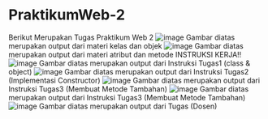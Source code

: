 # PraktikumWeb-2
Berikut Merupakan Tugas Praktikum Web 2
![image](https://github.com/user-attachments/assets/c4acc8bf-bb35-4555-a0fc-eae0a2eab4b5)
Gambar diatas merupakan output dari materi kelas dan objek
![image](https://github.com/user-attachments/assets/2f02a2a9-434c-46a6-b288-536bd2818417)
Gambar diatas merupakan output dari materi atribut dan metode
INSTRUKSI KERJA!!
![image](https://github.com/user-attachments/assets/4acdf6de-d184-465f-be0f-f75297d5d06f)
Gambar diatas merupakan output dari Instruksi Tugas1 (class & object) 
![image](https://github.com/user-attachments/assets/e00f97b4-e284-44ca-b568-d0f8f7e13620)
Gambar diatas merupakan output dari Instruksi Tugas2 (Implementasi Constructor) 
![image](https://github.com/user-attachments/assets/65bf42ce-e6b1-42cd-a541-c96537f229da)
Gambar diatas merupakan output dari Instruksi Tugas3 (Membuat Metode Tambahan) 
![image](https://github.com/user-attachments/assets/08e54e85-79c3-47eb-bfda-ceb10485daed)
Gambar diatas merupakan output dari Instruksi Tugas3 (Membuat Metode Tambahan) 
![image](https://github.com/user-attachments/assets/c030eb60-14a9-48f3-8e4f-06831a36fe54)
Gambar diatas merupakan output dari Tugas (Dosen) 
